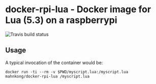 # docker-rpi-lua - Docker image for Lua (5.3) on a raspberrypi
![Travis build status](https://api.travis-ci.org/mahnkong/docker-rpi-lua.svg?branch=master)

## Usage

A typical invocation of the container would be:

```
docker run -ti --rm -v $PWD/myscript.lua:/myscript.lua mahnkong/docker-rpi-lua /myscript.lua
```
